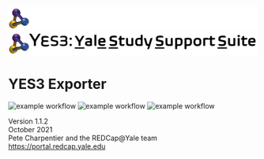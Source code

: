 ![GitHub-Mark-Light](images/YES3_Logo_Horizontal_Black_v3.png#gh-dark-mode-only)![GitHub-Mark-Dark](images/YES3_Logo_Horizontal_White_v3.png#gh-light-mode-only)
# YES3 Exporter
![example workflow](https://github.com/yale-redcap/yes3-exporter/actions/workflows/psalm-security.yml/badge.svg)
![example workflow](https://github.com/yale-redcap/yes3-exporter/actions/workflows/psalm-static.yml/badge.svg)
![example workflow](https://github.com/yale-redcap/yes3-exporter/actions/workflows/codeql-javascript.yml/badge.svg)

Version 1.1.2   
October 2021  
Pete Charpentier and the REDCap@Yale team  
https://portal.redcap.yale.edu  

